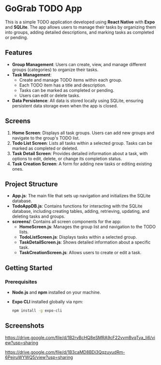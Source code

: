 # GoGrab TODO App

This is a simple TODO application developed using **React Native** with **Expo** and **SQLite**. The app allows users to manage their tasks by organizing them into groups, adding detailed descriptions, and marking tasks as completed or pending.

## Features

- **Group Management**: Users can create, view, and manage different groups (categories) to organize their tasks.
- **Task Management**:
  - Create and manage TODO items within each group.
  - Each TODO item has a title and description.
  - Tasks can be marked as completed or pending.
  - Users can edit or delete tasks.
- **Data Persistence**: All data is stored locally using SQLite, ensuring persistent data storage even when the app is closed.

## Screens

1. **Home Screen**: Displays all task groups. Users can add new groups and navigate to the group's TODO list.
2. **Todo List Screen**: Lists all tasks within a selected group. Tasks can be marked as completed or deleted.
3. **Task Detail Screen**: Provides detailed information about a task, with options to edit, delete, or change its completion status.
4. **Task Creation Screen**: A form for adding new tasks or editing existing ones.

## Project Structure

- **App.js**: The main file that sets up navigation and initializes the SQLite database.
- **TodoAppDB.js**: Contains functions for interacting with the SQLite database, including creating tables, adding, retrieving, updating, and deleting tasks and groups.
- **screens/**: Contains all screen components for the app:
  - **HomeScreen.js**: Manages the group list and navigation to the TODO lists.
  - **TodoListScreen.js**: Displays tasks within a selected group.
  - **TaskDetailScreen.js**: Shows detailed information about a specific task.
  - **TaskCreationScreen.js**: Allows users to create or edit a task.

## Getting Started

### Prerequisites

- **Node.js** and **npm** installed on your machine.
- **Expo CLI** installed globally via npm:

  ```bash
  npm install -g expo-cli

## Screenshots

https://drive.google.com/file/d/1B2rvBcHQ8eSMRA9cF22vvmBvqTya_Ii6/view?usp=sharing

https://drive.google.com/file/d/1B3caMD8BDi3QqzuyudRm-6PejruWYWQ5/view?usp=sharing
